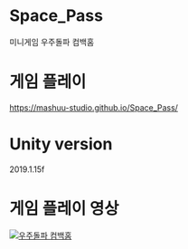 # Space_Pass
 미니게임 우주돌파 컴백홈

# 게임 플레이
 https://mashuu-studio.github.io/Space_Pass/

# Unity version
2019.1.15f

# 게임 플레이 영상
[![우주돌파 컴백홈](https://img.youtube.com/vi/VAe9plz_VTo/0.jpg)](https://youtu.be/VAe9plz_VTo) 
